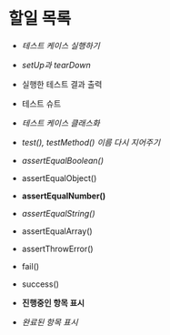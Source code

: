 # 할일 목록

- *테스트 케이스 실행하기*
- *setUp과 tearDown*
- 실행한 테스트 결과 출력
- 테스트 슈트
- *테스트 케이스 클래스화*
- *test(), testMethod() 이름 다시 지어주기*
- *assertEqualBoolean()*
- assertEqualObject()
- **assertEqualNumber()**
- *assertEqualString()*
- assertEqualArray()
- assertThrowError()
- fail()
- success()

- **진행중인 항목 표시**
- *완료된 항목 표시*